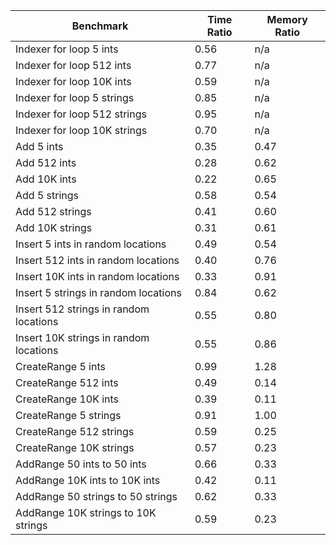 | Benchmark | Time Ratio | Memory Ratio |
| ---- | ---- | ---- |
| Indexer for loop 5 ints | 0.56 | n/a |
| Indexer for loop 512 ints | 0.77 | n/a |
| Indexer for loop 10K ints | 0.59 | n/a |
| Indexer for loop 5 strings | 0.85 | n/a |
| Indexer for loop 512 strings | 0.95 | n/a |
| Indexer for loop 10K strings | 0.70 | n/a | 
| Add 5 ints | 0.35 | 0.47 |
| Add 512 ints | 0.28 | 0.62 |
| Add 10K ints | 0.22 | 0.65 |
| Add 5 strings | 0.58 | 0.54 |
| Add 512 strings | 0.41 | 0.60 |
| Add 10K strings | 0.31 | 0.61 |
| Insert 5 ints in random locations | 0.49 | 0.54 |
| Insert 512 ints in random locations | 0.40 | 0.76 |
| Insert 10K ints in random locations | 0.33 | 0.91 |
| Insert 5 strings in random locations | 0.84 | 0.62 |
| Insert 512 strings in random locations | 0.55 | 0.80 |
| Insert 10K strings in random locations | 0.55 | 0.86 |
| CreateRange 5 ints | 0.99 | 1.28 |
| CreateRange 512 ints | 0.49 | 0.14 |
| CreateRange 10K ints | 0.39 | 0.11 |
| CreateRange 5 strings | 0.91 | 1.00 |
| CreateRange 512 strings | 0.59 | 0.25 |
| CreateRange 10K strings | 0.57 | 0.23 |
| AddRange 50 ints to 50 ints | 0.66 | 0.33 |
| AddRange 10K ints to 10K ints | 0.42 | 0.11 |
| AddRange 50 strings to 50 strings | 0.62 | 0.33 |
| AddRange 10K strings to 10K strings | 0.59 | 0.23 |



